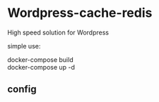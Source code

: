 # Wordpress-cache-redis

High speed solution for Wordpress

simple use:

docker-compose build \
docker-compose up -d

## config



